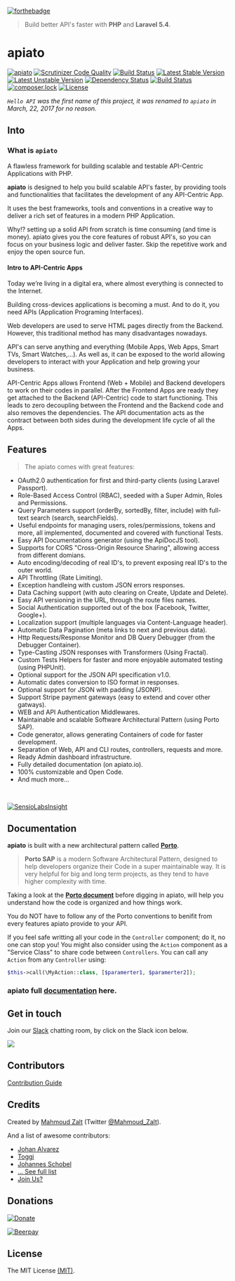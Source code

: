 [![forthebadge](http://forthebadge.com/images/badges/ages-12.svg)](http://apiato.io)

> Build better API's faster with **PHP** and **Laravel 5.4**.

# apiato

[![apiato](https://img.shields.io/badge/Status-Awesome-brightgreen.svg)](https://github.com/apiato/apiato)
[![Scrutinizer Code Quality](https://scrutinizer-ci.com/g/apiato/apiato/badges/quality-score.png?b=master)](https://scrutinizer-ci.com/g/apiato/apiato/?branch=master)
[![Build Status](https://travis-ci.org/apiato/apiato.svg?branch=master)](https://travis-ci.org/apiato/apiato)
[![Latest Stable Version](https://poser.pugx.org/apiato/apiato/v/stable)](https://packagist.org/packages/apiato/apiato)
[![Latest Unstable Version](https://poser.pugx.org/apiato/apiato/v/unstable)](https://packagist.org/packages/apiato/apiato)
[![Dependency Status](https://www.versioneye.com/user/projects/578988f4c3d40f0046852116/badge.svg?style=flat-square)](https://www.versioneye.com/user/projects/578988f4c3d40f0046852116)
[![Build Status](https://scrutinizer-ci.com/g/apiato/apiato/badges/build.png?b=master)](https://scrutinizer-ci.com/g/apiato/apiato/build-status/master)
[![composer.lock](https://poser.pugx.org/apiato/apiato/composerlock)](https://packagist.org/packages/apiato/apiato)
[![License](https://poser.pugx.org/apiato/apiato/license)](https://packagist.org/packages/apiato/apiato)



*`Hello API` was the first name of this project, it was renamed to `apiato` in March, 22, 2017 for no reason.*


<a name="Introduction"></a>
## Into


### What is `apiato`

A flawless framework for building scalable and testable API-Centric Applications with PHP.

**apiato** is designed to help you build scalable API's faster, by providing tools and
functionalities that facilitates the development of any API-Centric App.

It uses the best frameworks, tools and conventions in a creative way to deliver a rich set of features in a modern PHP Application.

Why!? setting up a solid API from scratch is time consuming (and time is money).
apiato gives you the core features of robust API's, so you can focus on your business logic and deliver faster.
Skip the repetitive work and enjoy the open source fun.


#### Intro to API-Centric Apps

Today we’re living in a digital era, where almost everything is connected to the Internet.

Building cross-devices applications is becoming a must. And to do it, you need APIs (Application Programing Interfaces).

Web developers are used to serve HTML pages directly from the Backend. However, this traditional method has many disadvantages nowadays.

API's can serve anything and everything (Mobile Apps, Web Apps, Smart TVs, Smart Watches,...).
As well as, it can be exposed to the world allowing developers to interact with your Application and help growing your business.

API-Centric Apps allows Frontend (Web + Mobile) and Backend developers to work on their codes in parallel. After the Frontend Apps are ready they get attached to the Backend (API-Centric) code to start functioning. This leads to zero decoupling between the Frontend and the Backend code and also removes the dependencies. The API documentation acts as the contract between both sides during the development life cycle of all the Apps.




<a name="Features"></a>
## Features

>The apiato comes with great features:

- OAuth2.0 authentication for first and third-party clients (using Laravel Passport).
- Role-Based Access Control (RBAC), seeded with a Super Admin, Roles and  Permissions.
- Query Parameters support (orderBy, sortedBy, filter, include) with full-text search (search, searchFields).
- Useful endpoints for managing users, roles/permissions, tokens and more, all implemented, documented and covered with functional Tests.
- Easy API Documentations generator (using the ApiDocJS tool).
- Supports for CORS "Cross-Origin Resource Sharing", allowing access from different domians.
- Auto encoding/decoding of real ID's, to prevent exposing real ID's to the outer world.
- API Throttling (Rate Limiting).
- Exception handleing with custom JSON errors responses.
- Data Caching support (with auto clearing on Create, Update and Delete).
- Easy API versioning in the URL, through the route files names.
- Social Authentication supported out of the box (Facebook, Twitter, Google+).
- Localization support (multiple languages via Content-Language header).
- Automatic Data Pagination (meta links to next and previous data).
- Http Requests/Response Monitor and DB Query Debugger (from the Debugger Container).
- Type-Casting JSON responses with Transformers (Using Fractal).
- Custom Tests Helpers for faster and more enjoyable automated testing (using PHPUnit).
- Optional support for the JSON API specification v1.0.
- Automatic dates conversion to ISO format in responses.
- Optional support for JSON with padding (JSONP).
- Support Stripe payment gateways (easy to extend and cover other gatways).
- WEB and API Authentication Middlewares.
- Maintainable and scalable Software Architectural Pattern (using Porto SAP).
- Code generator, allows generating Containers of code for faster development.
- Separation of Web, API and CLI routes, controllers, requests and more.
- Ready Admin dashboard infrastructure.
- Fully detailed documentation (on apiato.io).
- 100% customizable and Open Code.
- And much more...

<br>

[![SensioLabsInsight](https://insight.sensiolabs.com/projects/1bdf99d7-13b1-46ca-8576-c6a702f9afd7/big.png)](https://insight.sensiolabs.com/projects/1bdf99d7-13b1-46ca-8576-c6a702f9afd7)


<a name="Documentation"></a>
## Documentation

**apiato** is built with a new architectural pattern called **[Porto](https://github.com/Mahmoudz/Porto)**.
> **Porto SAP** is a modern Software Architectural Pattern, designed to help developers organize their Code in a super maintainable way. It is very helpful for big and long term projects, as they tend to have higher complexity with time.


Taking a look at the [**Porto document**](https://github.com/Mahmoudz/Porto) before digging in apiato, will help you understand how the code is organized and how things work.

You do NOT have to follow any of the Porto conventions to benifit from every features apiato provide to your API.

If you feel safe writting all your code in the `Controller` component; do it, no one can stop you! You might also consider using the `Action` component as a "Service Class" to share code between `Controllers`.
You can call any `Action` from any `Controller` using:

```php
$this->call(\MyAction::class, [$paramerter1, $paramerter2]);
```

### apiato full [documentation](http://apiato.io/) here.




<a name="Chat"></a>
## Get in touch

Join our [Slack](https://now-examples-slackin-bvfqosqozk.now.sh) chatting room, by click on the Slack icon below.

[![](https://s19.postimg.org/h7pvzy9ar/Slack-i_OS-icon.png)](https://now-examples-slackin-bvfqosqozk.now.sh)



<a name="Contributors"></a>
## Contributors

[Contribution Guide](http://apiato.io/B.general/contribution)


<a name="Credits"></a>
## Credits

Created by [Mahmoud Zalt](https://zalt.me/) (Twitter [@Mahmoud_Zalt](https://twitter.com/Mahmoud_Zalt)).

And a list of awesome contributors:

- [Johan Alvarez](https://github.com/llstarscreamll)
- [Toggi](https://github.com/toggi737)
- [Johannes Schobel](https://github.com/johannesschobel)
- [... See full list](https://github.com/apiato/apiato/graphs/contributors)
- [Join Us?](http://apiato.io/B.general/contribution/)


<a name="Donations"></a>
## Donations

[![Donate](https://img.shields.io/badge/Donate-PayPal-green.svg)](https://www.paypal.me/mzalt) 

[![Beerpay](https://beerpay.io/apiato/apiato/badge.svg?style=flat)](https://beerpay.io/apiato/apiato)


<a name="License"></a>
## License

The MIT License [(MIT)](https://opensource.org/licenses/MIT).

